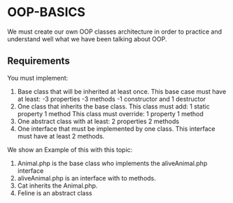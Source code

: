 # OOP-BASICS

We must create our own OOP classes architecture in order to practice and understand well what we have been talking about OOP.

## Requirements

You must implement:

1. Base class that will be inherited at least once.
    This base case must have at least:
    -3 properties
    -3 methods
    -1 constructor and 1 destructor
2. One class that inherits the base class.
    This class must add:
    1 static property
    1 method
    This class must override:
    1 property
    1 method
3. One abstract class with at least:
    2 properties
    2 methods
4. One interface that must be implemented by one class.
    This interface must have at least 2 methods.

We show an Example of this with this topic:
1. Animal.php is the base class who implements the aliveAnimal.php interface
2. aliveAnimal.php is an interface with to methods.
3. Cat inherits the Animal.php.
4. Feline is an abstract class







